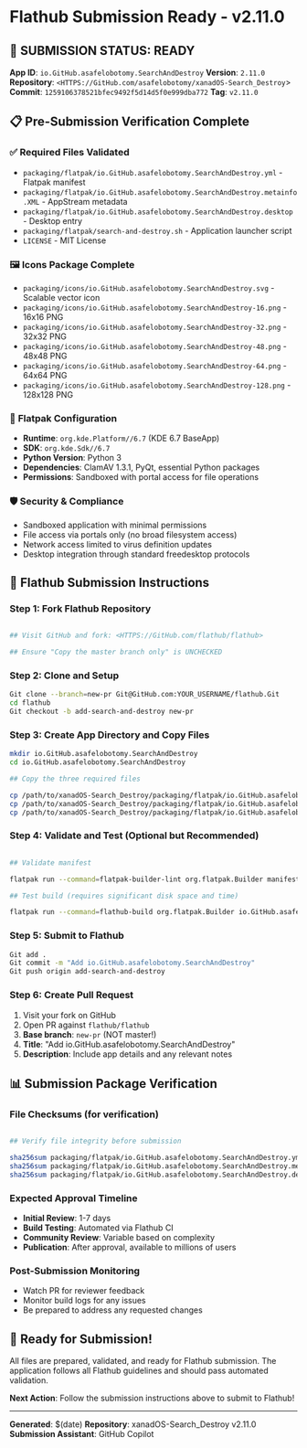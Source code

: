 # Flathub Submission Ready - v2.11.0

## 🎯 **SUBMISSION STATUS: READY**

**App ID**: `io.GitHub.asafelobotomy.SearchAndDestroy`
**Version**: `2.11.0`
**Repository**: `<HTTPS://GitHub.com/asafelobotomy/xanadOS-Search_Destroy`>
**Commit**: `1259106378521bfec9492f5d14d5f0e999dba772`
**Tag**: `v2.11.0`

## 📋 **Pre-Submission Verification Complete**

### ✅ **Required Files Validated**

- `packaging/flatpak/io.GitHub.asafelobotomy.SearchAndDestroy.yml` - Flatpak manifest
- `packaging/flatpak/io.GitHub.asafelobotomy.SearchAndDestroy.metainfo.XML` - AppStream metadata
- `packaging/flatpak/io.GitHub.asafelobotomy.SearchAndDestroy.desktop` - Desktop entry
- `packaging/flatpak/search-and-destroy.sh` - Application launcher script
- `LICENSE` - MIT License

### 🖼️ **Icons Package Complete**

- `packaging/icons/io.GitHub.asafelobotomy.SearchAndDestroy.svg` - Scalable vector icon
- `packaging/icons/io.GitHub.asafelobotomy.SearchAndDestroy-16.png` - 16x16 PNG
- `packaging/icons/io.GitHub.asafelobotomy.SearchAndDestroy-32.png` - 32x32 PNG
- `packaging/icons/io.GitHub.asafelobotomy.SearchAndDestroy-48.png` - 48x48 PNG
- `packaging/icons/io.GitHub.asafelobotomy.SearchAndDestroy-64.png` - 64x64 PNG
- `packaging/icons/io.GitHub.asafelobotomy.SearchAndDestroy-128.png` - 128x128 PNG

### 🔧 **Flatpak Configuration**

- **Runtime**: `org.kde.Platform//6.7` (KDE 6.7 BaseApp)
- **SDK**: `org.kde.Sdk//6.7`
- **Python Version**: Python 3
- **Dependencies**: ClamAV 1.3.1, PyQt, essential Python packages
- **Permissions**: Sandboxed with portal access for file operations

### 🛡️ **Security & Compliance**

- Sandboxed application with minimal permissions
- File access via portals only (no broad filesystem access)
- Network access limited to virus definition updates
- Desktop integration through standard freedesktop protocols

## 🚀 **Flathub Submission Instructions**

### **Step 1: Fork Flathub Repository**

```bash

## Visit GitHub and fork: <HTTPS://GitHub.com/flathub/flathub>

## Ensure "Copy the master branch only" is UNCHECKED

```

### **Step 2: Clone and Setup**

```bash
Git clone --branch=new-pr Git@GitHub.com:YOUR_USERNAME/flathub.Git
cd flathub
Git checkout -b add-search-and-destroy new-pr
```

### **Step 3: Create App Directory and Copy Files**

```bash
mkdir io.GitHub.asafelobotomy.SearchAndDestroy
cd io.GitHub.asafelobotomy.SearchAndDestroy

## Copy the three required files

cp /path/to/xanadOS-Search_Destroy/packaging/flatpak/io.GitHub.asafelobotomy.SearchAndDestroy.yml .
cp /path/to/xanadOS-Search_Destroy/packaging/flatpak/io.GitHub.asafelobotomy.SearchAndDestroy.metainfo.XML .
cp /path/to/xanadOS-Search_Destroy/packaging/flatpak/io.GitHub.asafelobotomy.SearchAndDestroy.desktop .
```

### **Step 4: Validate and Test (Optional but Recommended)**

```bash

## Validate manifest

flatpak run --command=flatpak-builder-lint org.flatpak.Builder manifest io.GitHub.asafelobotomy.SearchAndDestroy.yml

## Test build (requires significant disk space and time)

flatpak run --command=flathub-build org.flatpak.Builder io.GitHub.asafelobotomy.SearchAndDestroy.yml
```

### **Step 5: Submit to Flathub**

```bash
Git add .
Git commit -m "Add io.GitHub.asafelobotomy.SearchAndDestroy"
Git push origin add-search-and-destroy
```

### **Step 6: Create Pull Request**

1. Visit your fork on GitHub
2. Open PR against `flathub/flathub`
3. **Base branch**: `new-pr` (NOT master!)
4. **Title**: "Add io.GitHub.asafelobotomy.SearchAndDestroy"
5. **Description**: Include app details and any relevant notes

## 📊 **Submission Package Verification**

### **File Checksums** (for verification)

```bash

## Verify file integrity before submission

sha256sum packaging/flatpak/io.GitHub.asafelobotomy.SearchAndDestroy.yml
sha256sum packaging/flatpak/io.GitHub.asafelobotomy.SearchAndDestroy.metainfo.XML
sha256sum packaging/flatpak/io.GitHub.asafelobotomy.SearchAndDestroy.desktop
```

### **Expected Approval Timeline**

- **Initial Review**: 1-7 days
- **Build Testing**: Automated via Flathub CI
- **Community Review**: Variable based on complexity
- **Publication**: After approval, available to millions of users

### **Post-Submission Monitoring**

- Watch PR for reviewer feedback
- Monitor build logs for any issues
- Be prepared to address any requested changes

## 🎉 **Ready for Submission!**

All files are prepared, validated, and ready for Flathub submission.
The application follows all Flathub guidelines and should pass automated validation.

**Next Action**: Follow the submission instructions above to submit to Flathub!

---
**Generated**: $(date)
**Repository**: xanadOS-Search_Destroy v2.11.0
**Submission Assistant**: GitHub Copilot
